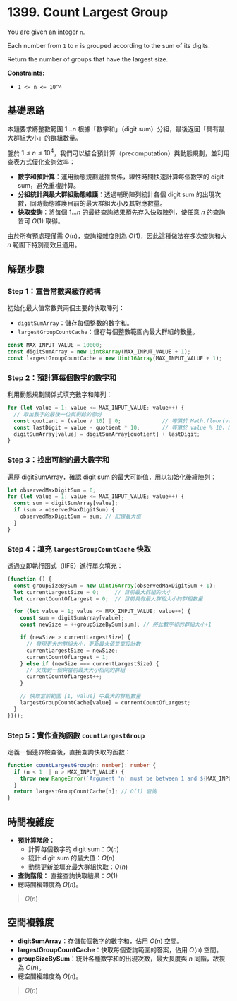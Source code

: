 # 1399. Count Largest Group

You are given an integer `n`.

Each number from `1` to `n` is grouped according to the sum of its digits.

Return the number of groups that have the largest size.

**Constraints:**

- `1 <= n <= 10^4`

## 基礎思路

本題要求將整數範圍 $1 \dots n$ 根據「數字和」（digit sum）分組，最後返回「具有最大群組大小」的群組數量。

鑒於 $1 \le n \le 10^4$，我們可以結合預計算（precomputation）與動態規劃，並利用查表方式優化查詢效率：

- **數字和預計算**：運用動態規劃遞推關係，線性時間快速計算每個數字的 digit sum，避免重複計算。
- **分組統計與最大群組動態維護**：透過輔助陣列統計各個 digit sum 的出現次數，同時動態維護目前的最大群組大小及其對應數量。
- **快取查詢**：將每個 $1 \dots n$ 的最終查詢結果預先存入快取陣列，使任意 $n$ 的查詢皆可 $O(1)$ 取得。

由於所有預處理僅需 $O(n)$，查詢複雜度則為 $O(1)$，因此這種做法在多次查詢和大 $n$ 範圍下特別高效且適用。

## 解題步驟

### Step 1：宣告常數與緩存結構

初始化最大值常數與兩個主要的快取陣列：

- `digitSumArray`：儲存每個整數的數字和。
- `largestGroupCountCache`：儲存每個整數範圍內最大群組的數量。

```typescript
const MAX_INPUT_VALUE = 10000;
const digitSumArray = new Uint8Array(MAX_INPUT_VALUE + 1);
const largestGroupCountCache = new Uint16Array(MAX_INPUT_VALUE + 1);
```

### Step 2：預計算每個數字的數字和

利用動態規劃關係式填充數字和陣列：

```typescript
for (let value = 1; value <= MAX_INPUT_VALUE; value++) {
  // 取出數字的最後一位與剩餘的部分
  const quotient = (value / 10) | 0;             // 等價於 Math.floor(value / 10)
  const lastDigit = value - quotient * 10;       // 等價於 value % 10，但更有效率
  digitSumArray[value] = digitSumArray[quotient] + lastDigit;
}
```

### Step 3：找出可能的最大數字和

遍歷 digitSumArray，確認 digit sum 的最大可能值，用以初始化後續陣列：

```typescript
let observedMaxDigitSum = 0;
for (let value = 1; value <= MAX_INPUT_VALUE; value++) {
  const sum = digitSumArray[value];
  if (sum > observedMaxDigitSum) {
    observedMaxDigitSum = sum; // 記錄最大值
  }
}
```

### Step 4：填充 `largestGroupCountCache` 快取

透過立即執行函式（IIFE）進行單次填充：

```typescript
(function () {
  const groupSizeBySum = new Uint16Array(observedMaxDigitSum + 1);
  let currentLargestSize = 0;     // 目前最大群組的大小
  let currentCountOfLargest = 0;  // 目前具有最大群組大小的群組數量

  for (let value = 1; value <= MAX_INPUT_VALUE; value++) {
    const sum = digitSumArray[value];
    const newSize = ++groupSizeBySum[sum]; // 將此數字和的群組大小+1

    if (newSize > currentLargestSize) {
      // 發現更大的群組大小，更新最大值並重設計數
      currentLargestSize = newSize;
      currentCountOfLargest = 1;
    } else if (newSize === currentLargestSize) {
      // 又找到一個與當前最大大小相同的群組
      currentCountOfLargest++;
    }

    // 快取當前範圍 [1, value] 中最大的群組數量
    largestGroupCountCache[value] = currentCountOfLargest;
  }
})();
```

### Step 5：實作查詢函數 `countLargestGroup`

定義一個邊界檢查後，直接查詢快取的函數：

```typescript
function countLargestGroup(n: number): number {
  if (n < 1 || n > MAX_INPUT_VALUE) {
    throw new RangeError(`Argument 'n' must be between 1 and ${MAX_INPUT_VALUE}.`);
  }
  return largestGroupCountCache[n]; // O(1) 查詢
}
```

## 時間複雜度

- **預計算階段：**
    - 計算每個數字的 digit sum：$O(n)$
    - 統計 digit sum 的最大值：$O(n)$
    - 動態更新並填充最大群組快取：$O(n)$
- **查詢階段：** 直接查詢快取結果：$O(1)$
- 總時間複雜度為 $O(n)$。

> $O(n)$

## 空間複雜度

- **digitSumArray**：存儲每個數字的數字和，佔用 $O(n)$ 空間。
- **largestGroupCountCache**：快取每個查詢範圍的答案，佔用 $O(n)$ 空間。
- **groupSizeBySum**：統計各種數字和的出現次數，最大長度與 $n$ 同階，故視為 $O(n)$。
- 總空間複雜度為 $O(n)$。

> $O(n)$
